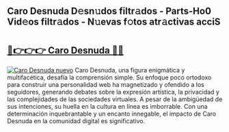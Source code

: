 ## Caro Desnuda D𝚎sn𝚞dos filtr𝚊dos - Parts-Ho0 Vid𝚎os filtr𝚊dos - N𝚞evas f𝚘tos atr𝚊ctivas acciS

# <h2><a href="http://mb7jqe.tromn.icu/?c=Caro+Desnuda">🔗👉👉👉 Caro Desnuda 🔗🔗</a></h2>

[![Caro Desnuda nuevo](https://i.imgur.com/pEAQMta.gif)](http://mb7jqe.tromn.icu/?c=Caro+Desnuda)
Caro Desnuda, una figura enigmática y multifacética, desafía la comprensión simple. Su enfoque poco ortodoxo para construir una personalidad web ha magnetizado y ofendido a los seguidores, generando debates sobre la expresión artística, la privacidad y las complejidades de las sociedades virtuales. A pesar de la ambigüedad de sus intenciones, su huella en la cultura en línea es imborrable. Con una determinación inquebrantable y un encanto innegable, el impacto de Caro Desnuda en la comunidad digital es significativo.

